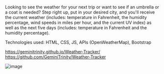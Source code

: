 Looking to see the weather for your next trip or want to see if an umbrella or a coat is needed? Step right up, put in your desired city, and you'll receive the current weather (includes: temperature in Fahrenheit, the humidity percentage, wind speeds in miles per hour, and the current UV index) as well as the next five days (includes: temperature in Fahrenheit and the humidity percentage).

Technologies used: HTML, CSS, JS, APIs (OpenWeatherMap), Bootstrap

https://geminitrinity.github.io/Weather-Tracker/
https://github.com/GeminiTrinity/Weather-Tracker

 ![image](https://user-images.githubusercontent.com/70424037/99163000-ecee6980-26d1-11eb-932f-b60ec9197541.png)
